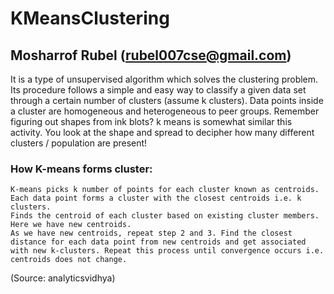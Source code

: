 # KMeansClustering
## Mosharrof Rubel (rubel007cse@gmail.com)
It is a type of unsupervised algorithm which  solves the clustering problem.
Its procedure follows a simple and easy  way to classify a given data set through a certain number of
clusters (assume k clusters).
Data points inside a cluster are homogeneous and heterogeneous to peer groups.
Remember figuring out shapes from ink blots? k means is somewhat similar this activity.
You look at the shape and spread to decipher how many different clusters / population are present!

### How K-means forms cluster:

    K-means picks k number of points for each cluster known as centroids.
    Each data point forms a cluster with the closest centroids i.e. k clusters.
    Finds the centroid of each cluster based on existing cluster members. Here we have new centroids.
    As we have new centroids, repeat step 2 and 3. Find the closest distance for each data point from new centroids and get associated with new k-clusters. Repeat this process until convergence occurs i.e. centroids does not change.

(Source: analyticsvidhya)